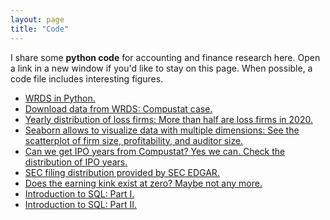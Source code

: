 ```yaml
---
layout: page
title: "Code"
---
```


I share some **python code** for accounting and finance research here. Open a link in a new window if you'd like to stay on this page. When possible, a code file includes interesting figures.<br/>

* [WRDS in Python.](https://github.com/jaeyoonyu/blog-posting/blob/master/wrds-intro.ipynb)<br/>
* [Download data from WRDS: Compustat case.](https://github.com/jaeyoonyu/blog-posting/blob/master/wrds-download-compustat.ipynb)<br/>
* [Yearly distribution of loss firms: More than half are loss firms in 2020.](https://github.com/jaeyoonyu/blog-posting/blob/master/compustat-loss-firm-distribution.ipynb) <br/>
* [Seaborn allows to visualize data with multiple dimensions: See the scatterplot of firm size, profitability, and auditor size.](https://github.com/jaeyoonyu/blog-posting/blob/master/sctterplot-ROA-size-Big4.ipynb)<br/>
* [Can we get IPO years from Compustat? Yes we can. Check the distribution of IPO years.](https://github.com/jaeyoonyu/blog-posting/blob/master/Compustat-ipodate.ipynb)<br/>
* [SEC filing distribution provided by SEC EDGAR.](https://github.com/jaeyoonyu/sec-archives/blob/master/SEC_filings_dist.ipynb)<br/>
* [Does the earning kink exist at zero? Maybe not any more.](https://github.com/jaeyoonyu/blog-posting/blob/master/is-there-kink-around-zero.ipynb)<br/>
* [Introduction to SQL: Part I.](https://github.com/jaeyoonyu/blog-posting/blob/master/intro-to-sql-part1.ipynb)<br/>
* [Introduction to SQL: Part II.](https://github.com/jaeyoonyu/blog-posting/blob/master/intro-to-sql-part2.ipynb)<br/>



<!-- Yearly distribution of Audit Analytics <br/>
Distribution of Critical Audit Matters <br/>
Yearly distribution of going-concern opinions <br/> 
Introduction to matplotlib <br/> 
Introduction to seaborn <br/> 
Introduction to financedatareader <br/> 
Introduction to bokeh <br/> 
Introduction to plotly <br/> 
Visualization with hovering function: https://plotly.com/python/hover-text-and-formatting/ <br/>
-->

